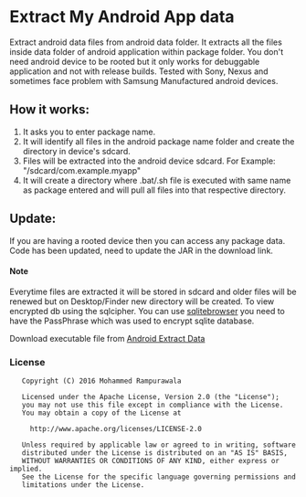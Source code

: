# Extract My Android App data

Extract android data files from android data folder.
It extracts all the files inside data folder of android application within package folder.
You don't need android device to be rooted but it only works for debuggable application and not with release builds.
Tested with Sony, Nexus and sometimes face problem with Samsung Manufactured android devices.

## How it works:
1. It asks you to enter package name.
2. It will identify all files in the android package name folder and create the directory in device's sdcard.
3. Files will be extracted into the android device sdcard. For Example: "/sdcard/com.example.myapp"
4. It will create a directory where .bat/.sh file is executed with same name as package entered and will pull all files into that respective directory.

## Update:
If you are having a rooted device then you can access any package data.
Code has been updated, need to update the JAR in the download link.

#### Note
Everytime files are extracted it will be stored in sdcard and older files will be renewed but on Desktop/Finder new directory will be created.
To view encrypted db using the sqlcipher. You can use [sqlitebrowser](www.sqlitebrowser.org) you need to have the PassPhrase which was used to encrypt sqlite database.

Download executable file from [Android Extract Data](https://goo.gl/eqTVfm)

### License
```
   Copyright (C) 2016 Mohammed Rampurawala

   Licensed under the Apache License, Version 2.0 (the "License");
   you may not use this file except in compliance with the License.
   You may obtain a copy of the License at

     http://www.apache.org/licenses/LICENSE-2.0

   Unless required by applicable law or agreed to in writing, software
   distributed under the License is distributed on an "AS IS" BASIS,
   WITHOUT WARRANTIES OR CONDITIONS OF ANY KIND, either express or implied.
   See the License for the specific language governing permissions and
   limitations under the License.
```
